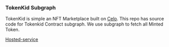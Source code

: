 ### TokenKid Subgraph

TokenKid is simple an NFT Marketplace built on [Celo](https://celo.org). This repo has source code for Tokenkid Contract subgraph. 
We use subgraph to fetch all Minted Token.

[Hosted-service](https://thegraph.com/hosted-service/subgraph/victorjambo/tokenkid?selected=playground)
